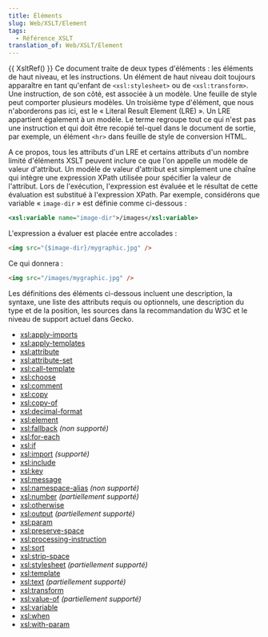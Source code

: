 ```yaml
---
title: Éléments
slug: Web/XSLT/Element
tags:
  - Référence_XSLT
translation_of: Web/XSLT/Element
---
```


{{ XsltRef() }} Ce document traite de deux types d'éléments&nbsp;: les éléments de haut niveau, et les instructions. Un élément de haut niveau doit toujours apparaître en tant qu'enfant de `<xsl:stylesheet>` ou de `<xsl:transform>`. Une instruction, de son côté, est associée à un modèle. Une feuille de style peut comporter plusieurs modèles. Un troisième type d'élément, que nous n'aborderons pas ici, est le «&nbsp;Literal Result Element (LRE)&nbsp;». Un LRE appartient également à un modèle. Le terme regroupe tout ce qui n'est pas une instruction et qui doit être recopié tel-quel dans le document de sortie, par exemple, un élément `<hr>` dans feuille de style de conversion HTML.

A ce propos, tous les attributs d'un LRE et certains attributs d'un nombre limité d'éléments XSLT peuvent inclure ce que l'on appelle un modèle de valeur d'attribut. Un modèle de valeur d'attribut est simplement une chaîne qui intègre une expression XPath utilisée pour spécifier la valeur de l'attribut. Lors de l'exécution, l'expression est évaluée et le résultat de cette évaluation est substitué à l'expression XPath. Par exemple, considérons que variable «&nbsp;`image-dir`&nbsp;» est définie comme ci-dessous&nbsp;:

```xml
<xsl:variable name="image-dir">/images</xsl:variable>
```

L'expression a évaluer est placée entre accolades&nbsp;:

```html
<img src="{$image-dir}/mygraphic.jpg" />
```

Ce qui donnera&nbsp;:

```html
<img src="/images/mygraphic.jpg" />
```

Les définitions des éléments ci-dessous incluent une description, la syntaxe, une liste des attributs requis ou optionnels, une description du type et de la position, les sources dans la recommandation du W3C et le niveau de support actuel dans Gecko.

- [xsl:apply-imports](apply-imports)
- [xsl:apply-templates](apply-templates)
- [xsl:attribute](attribute)
- [xsl:attribute-set](attribute-set)
- [xsl:call-template](call-template)
- [xsl:choose](choose)
- [xsl:comment](comment)
- [xsl:copy](copy)
- [xsl:copy-of](copy-of)
- [xsl:decimal-format](decimal-format)
- [xsl:element](element)
- [xsl:fallback](fallback) _(non supporté)_
- [xsl:for-each](for-each)
- [xsl:if](if)
- [xsl:import](import) _(supporté)_
- [xsl:include](include)
- [xsl:key](key)
- [xsl:message](message)
- [xsl:namespace-alias](namespace-alias) _(non supporté)_
- [xsl:number](number) _(partiellement supporté)_
- [xsl:otherwise](otherwise)
- [xsl:output](output) _(partiellement supporté)_
- [xsl:param](param)
- [xsl:preserve-space](preserve-space)
- [xsl:processing-instruction](processing-instruction)
- [xsl:sort](sort)
- [xsl:strip-space](strip-space)
- [xsl:stylesheet](stylesheet) _(partiellement supporté)_
- [xsl:template](template)
- [xsl:text](text) _(partiellement supporté)_
- [xsl:transform](transform)
- [xsl:value-of](value-of) _(partiellement supporté)_
- [xsl:variable](variable)
- [xsl:when](when)
- [xsl:with-param](with-param)
